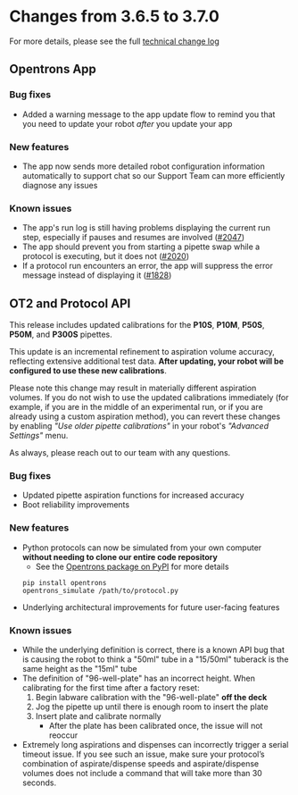 # Changes from 3.6.5 to 3.7.0

For more details, please see the full [technical change log][changelog]

[changelog]: https://github.com/Opentrons/opentrons/blob/edge/CHANGELOG.md

<!-- start:@opentrons/app -->
## Opentrons App

### Bug fixes

- Added a warning message to the app update flow to remind you that you need to update your robot _after_ you update your app

### New features

- The app now sends more detailed robot configuration information automatically to support chat so our Support Team can more efficiently diagnose any issues

### Known issues

- The app's run log is still having problems displaying the current run step, especially if pauses and resumes are involved ([#2047][2047])
- The app should prevent you from starting a pipette swap while a protocol is
executing, but it does not ([#2020][2020])
- If a protocol run encounters an error, the app will suppress the error message instead of displaying it ([#1828][1828])

[2047]: https://github.com/Opentrons/opentrons/issues/2047
[2020]: https://github.com/Opentrons/opentrons/issues/2020
[1828]: https://github.com/Opentrons/opentrons/issues/1828

<!-- end:@opentrons/app -->

<!-- start:@opentrons/api -->
## OT2 and Protocol API

This release includes updated calibrations for the **P10S**, **P10M**, **P50S**, **P50M**, and **P300S** pipettes.

This update is an incremental refinement to aspiration volume accuracy, reflecting extensive additional test data. **After updating, your robot will be configured to use these new calibrations**.

Please note this change may result in materially different aspiration volumes. If you do not wish to use the updated calibrations immediately (for example, if you are in the middle of an experimental run, or if you are already using a custom aspiration method), you can revert these changes by enabling _"Use older pipette calibrations"_ in your robot's _"Advanced Settings"_ menu.

As always, please reach out to our team with any questions.

### Bug fixes

- Updated pipette aspiration functions for increased accuracy
- Boot reliability improvements

### New features

- Python protocols can now be simulated from your own computer **without needing to clone our entire code repository**
    - See the [Opentrons package on PyPI](https://pypi.org/project/opentrons/) for more details
    ```
    pip install opentrons
    opentrons_simulate /path/to/protocol.py
    ```
- Underlying architectural improvements for future user-facing features

### Known issues

- While the underlying definition is correct, there is a known API bug that is causing the robot to think a "50ml" tube in a "15/50ml" tuberack is the same height as the "15ml" tube
- The definition of "96-well-plate" has an incorrect height. When calibrating for the first time after a factory reset:
    1. Begin labware calibration with the "96-well-plate" **off the deck**
    2. Jog the pipette up until there is enough room to insert the plate
    3. Insert plate and calibrate normally
        - After the plate has been calibrated once, the issue will not reoccur
- Extremely long aspirations and dispenses can incorrectly trigger a serial timeout issue. If you see such an issue, make sure your protocol’s combination of aspirate/dispense speeds and aspirate/dispense volumes does not include a command that will take more than 30 seconds.

<!-- end:@opentrons/api -->
